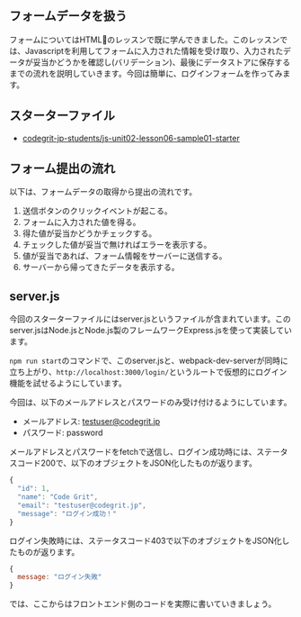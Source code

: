 ## フォームデータを扱う

フォームについてはHTMLのレッスンで既に学んできました。このレッスンでは、Javascriptを利用してフォームに入力された情報を受け取り、入力されたデータが妥当かどうかを確認し(バリデーション)、最後にデータストアに保存するまでの流れを説明していきます。今回は簡単に、ログインフォームを作ってみます。

## スターターファイル

- [codegrit-jp-students/js-unit02-lesson06-sample01-starter](https://github.com/codegrit-jp-students/js-unit02-lesson06-sample01-starter)

## フォーム提出の流れ

以下は、フォームデータの取得から提出の流れです。

1. 送信ボタンのクリックイベントが起こる。
2. フォームに入力された値を得る。
3. 得た値が妥当かどうかチェックする。
4. チェックした値が妥当で無ければエラーを表示する。
5. 値が妥当であれば、フォーム情報をサーバーに送信する。
6. サーバーから帰ってきたデータを表示する。

## server.js

今回のスターターファイルにはserver.jsというファイルが含まれています。このserver.jsはNode.jsとNode.js製のフレームワークExpress.jsを使って実装しています。

`npm run start`のコマンドで、このserver.jsと、webpack-dev-serverが同時に立ち上がり、`http://localhost:3000/login/`というルートで仮想的にログイン機能を試せるようにしています。

今回は、以下のメールアドレスとパスワードのみ受け付けるようにしています。

- メールアドレス: testuser@codegrit.jp
- パスワード: password

メールアドレスとパスワードをfetchで送信し、ログイン成功時には、ステータスコード200で、以下のオブジェクトをJSON化したものが返ります。

```javascript
{
  "id": 1,
  "name": "Code Grit",
  "email": "testuser@codegrit.jp",
  "message": "ログイン成功！"
}
```

ログイン失敗時には、ステータスコード403で以下のオブジェクトをJSON化したものが返ります。

```javascript
{
  message: "ログイン失敗"
}
```

では、ここからはフロントエンド側のコードを実際に書いていきましょう。

